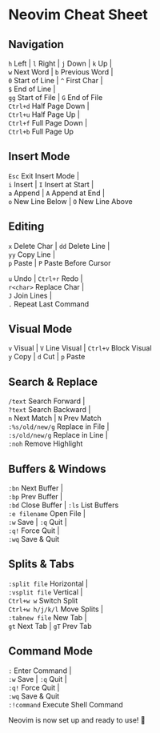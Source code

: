 # **Neovim Cheat Sheet**

## **Navigation**
`h` Left | `l` Right | `j` Down | `k` Up |  
`w` Next Word | `b` Previous Word |   
`0` Start of Line | `^` First Char |  
`$` End of Line |  
`gg` Start of File | `G` End of File    
`Ctrl+d` Half Page Down |  
`Ctrl+u` Half Page Up |  
`Ctrl+f` Full Page Down |  
`Ctrl+b` Full Page Up   

## **Insert Mode**  
`Esc` Exit Insert Mode |   
`i` Insert | `I` Insert at Start |  
`a` Append | `A` Append at End |   
`o` New Line Below | `O` New Line Above   

## **Editing**
`x` Delete Char | `dd` Delete Line |  
`yy` Copy Line |   
`p` Paste | `P` Paste Before Cursor   

`u` Undo | `Ctrl+r` Redo |   
`r<char>` Replace Char |   
`J` Join Lines |   
`.` Repeat Last Command    

## **Visual Mode**  
`v` Visual | `V` Line Visual | `Ctrl+v` Block Visual    
`y` Copy | `d` Cut | `p` Paste    

## **Search & Replace**  
`/text` Search Forward |   
`?text` Search Backward |   
`n` Next Match | `N` Prev Match    
`:%s/old/new/g` Replace in File |   
`:s/old/new/g` Replace in Line |   
`:noh` Remove Highlight    

## **Buffers & Windows**
`:bn` Next Buffer |   
`:bp` Prev Buffer |   
`:bd` Close Buffer | `:ls` List Buffers    
`:e filename` Open File |   
`:w` Save | `:q` Quit |   
`:q!` Force Quit |   
`:wq` Save & Quit      

## **Splits & Tabs**
`:split file` Horizontal |   
`:vsplit file` Vertical |   
`Ctrl+w w` Switch Split    
`Ctrl+w h/j/k/l` Move Splits |   
`:tabnew file` New Tab |   
`gt` Next Tab | `gT` Prev Tab    

## **Command Mode**  
`:` Enter Command |   
`:w` Save | `:q` Quit |   
`:q!` Force Quit |   
`:wq` Save & Quit    
`:!command` Execute Shell Command    

Neovim is now set up and ready to use! 🚀

